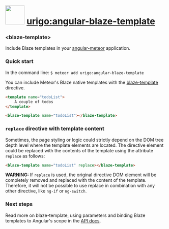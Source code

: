 <a href="http://angular-meteor.com/"><img src="http://angular-meteor.com/images/logo-large.png" width="60" height="60" /></a>  [urigo:angular-blaze-template](http://angular-meteor.com/api/blaze-template)
======================================================

### &lt;blaze-template&gt;

Include Blaze templates in your [angular-meteor](http://angular-meteor.com/) application.

### Quick start

In the command line: `$ meteor add urigo:angular-blaze-template`

You can include Meteor's Blaze native templates with the [blaze-template](http://angular-meteor.com/api/blaze-template) directive.

```html
<template name="todoList">
    A couple of todos
</template>

<blaze-template name="todoList"></blaze-template>
```

### `replace` directive with template content
Sometimes, the page styling or logic could strictly depend on the DOM tree
depth level where the template elements are located. The directive element
could be replaced with the contents of the template using the attribute
`replace` as follows:

```html
<blaze-template name="todoList" replace></blaze-template>
```

**WARNING:** If `replace` is used, the original directive DOM element will
be completely removed and replaced with the content of the template. Therefore,
it will not be possible to use replace in combination with any other
directive, like `ng-if` or `ng-switch`.

### Next steps
Read more on blaze-template, using parameters and binding Blaze templates to Angular's scope in the [API docs](http://angular-meteor.com/api/blaze-template).
